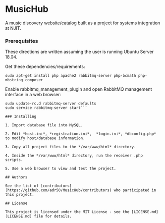 # MusicHub

A music discovery website/catalog built as a project for systems integration at NJIT.

### Prerequisites

These directions are written assuming the user is running Ubuntu Server 18.04.

Get these dependencies/requirements:
```
sudo apt-get install php apache2 rabbitmq-server php-bcmath php-mbstring composer
```
Enable rabbitmq_management_plugin and open RabbitMQ management interface in a web browser:

```
sudo update-rc.d rabbitmq-server defaults
sudo service rabbitmq-server start```

### Installing

1. Import database file into MySQL.

2. Edit *host.ini*, *registration.ini*,  *login.ini*, *dbconfig.php* to modify host/database information.

3. Copy all project files to the */var/www/html* directory.

4. Inside the */var/www/html* directory, run the receiver .php scripts.

5. Use a web browser to view and test the project.

## Authors

See the list of [contributors](https://github.com/adr50/MusicHub/contributors) who participated in this project.

## License

This project is licensed under the MIT License - see the [LICENSE.md](LICENSE.md) file for details.